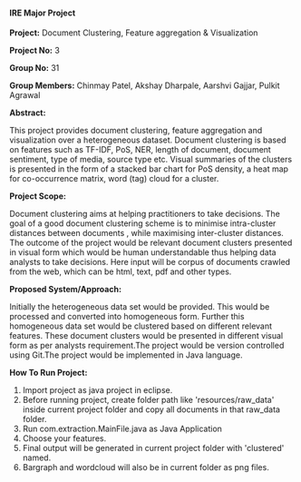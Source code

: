 #### IRE Major Project


**Project:**  Document Clustering, Feature aggregation & Visualization

**Project No:**  3

**Group No:**  31

**Group Members:**  Chinmay Patel, Akshay Dharpale, Aarshvi Gajjar, Pulkit Agrawal

**Abstract:** 

This project provides document clustering, feature aggregation and visualization over a heterogeneous dataset. Document clustering is based on features such as TF-IDF, PoS, NER, length of document, document sentiment, type of media, source type etc. Visual summaries of the clusters is presented in the form of a stacked bar chart for PoS density, a heat map for co-occurrence matrix, word (tag) cloud for a cluster.

**Project Scope:**

Document clustering aims at helping practitioners to take decisions. The goal of a good document clustering scheme is to minimise intra-cluster distances between documents , while maximising inter-cluster distances. The outcome of the project would be relevant document clusters presented in visual form which would be human understandable thus helping data analysts to take decisions. Here input will be corpus of documents crawled from the web, which can be html, text, pdf and other types.

**Proposed System/Approach:**

Initially the heterogeneous data set would be provided. This would be processed and converted into homogeneous form. Further this homogeneous data set would be clustered based on different relevant features. These document clusters would be presented in different visual form as per analysts requirement.The project would be version controlled using Git.The project would be implemented in Java language.

**How To Run Project:**
 
 1. Import project as java project in eclipse.
 2. Before running project, create folder path like 'resources/raw_data' inside current project folder and copy all documents in that raw_data folder.
 3. Run com.extraction.MainFile.java as Java Application
 4. Choose your features.
 5. Final output will be generated in current project folder with 'clustered' named.
 6. Bargraph and wordcloud will also be in current folder as png files.
